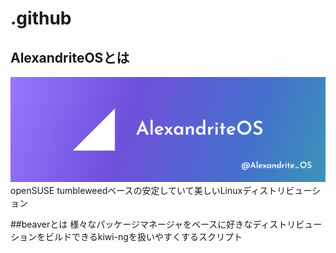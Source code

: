 # .github

## AlexandriteOSとは
![image](img/Alexandrite.png) <br>
 openSUSE tumbleweedベースの安定していて美しいLinuxディストリビューション
 
##beaverとは
様々なパッケージマネージャをベースに好きなディストリビューションをビルドできるkiwi-ngを扱いやすくするスクリプト
